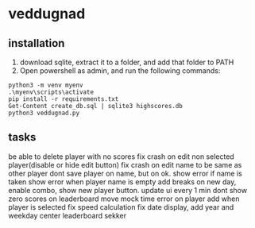 # veddugnad

## installation
1. download sqlite, extract it to a folder, and add that folder to PATH
2. Open powershell as admin, and run the following commands:
```shell
python3 -m venv myenv
.\myenv\scripts\activate
pip install -r requirements.txt
Get-Content create_db.sql | sqlite3 highscores.db
python3 veddugnad.py
```

## tasks

be able to delete player with no scores
fix crash on edit non selected player(disable or hide edit button)
fix crash on edit name to be same as other player
    dont save player on name, but on ok. show error if name is taken
    show error when player name is empty
add breaks
on new day, enable combo, show new player button. 
update ui every 1 min
dont show zero scores on leaderboard
move mock time
error on player add when player is selected
fix speed calculation
fix date display, add year and weekday
center leaderboard sekker